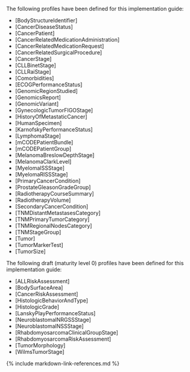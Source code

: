 The following profiles have been defined for this implementation guide:

* [BodyStructureIdentifier]
* [CancerDiseaseStatus]
* [CancerPatient]
* [CancerRelatedMedicationAdministration]
* [CancerRelatedMedicationRequest]
* [CancerRelatedSurgicalProcedure]
* [CancerStage]
* [CLLBinetStage]
* [CLLRaiStage]
* [Comorbidities]
* [ECOGPerformanceStatus]
* [GenomicRegionStudied]
* [GenomicsReport]
* [GenomicVariant]
* [GynecologicTumorFIGOStage]
* [HistoryOfMetastaticCancer]
* [HumanSpecimen]
* [KarnofskyPerformanceStatus]
* [LymphomaStage]
* [mCODEPatientBundle]
* [mCODEPatientGroup]
* [MelanomaBreslowDepthStage]
* [MelanomaClarkLevel]
* [MyelomaISSStage]
* [MyelomaRISSStage]
* [PrimaryCancerCondition]
* [ProstateGleasonGradeGroup]
* [RadiotherapyCourseSummary]
* [RadiotherapyVolume]
* [SecondaryCancerCondition]
* [TNMDistantMetastasesCategory]
* [TNMPrimaryTumorCategory]
* [TNMRegionalNodesCategory]
* [TNMStageGroup]
* [Tumor]
* [TumorMarkerTest]
* [TumorSize]

The following draft (maturity level 0) profiles have been defined for this implementation guide:

* [ALLRiskAssessment]
* [BodySurfaceArea]
* [CancerRiskAssessment]
* [HistologicBehaviorAndType]
* [HistologicGrade]
* [LanskyPlayPerformanceStatus]
* [NeuroblastomaINRGSSStage]
* [NeuroblastomaINSSStage]
* [RhabdomyosarcomaClinicalGroupStage]
* [RhabdomyosarcomaRiskAssessment]
* [TumorMorphology]
* [WilmsTumorStage] 

{% include markdown-link-references.md %}
